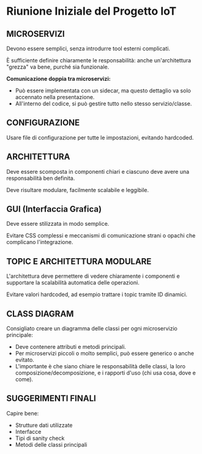 # Riunione Iniziale del Progetto IoT

## MICROSERVIZI

Devono essere semplici, senza introdurre tool esterni complicati.

È sufficiente definire chiaramente le responsabilità: anche un'architettura "grezza" va bene, purché sia funzionale.

**Comunicazione doppia tra microservizi:**

- Può essere implementata con un sidecar, ma questo dettaglio va solo accennato nella presentazione.
- All'interno del codice, si può gestire tutto nello stesso servizio/classe.

## CONFIGURAZIONE

Usare file di configurazione per tutte le impostazioni, evitando hardcoded.

## ARCHITETTURA

Deve essere scomposta in componenti chiari e ciascuno deve avere una responsabilità ben definita.

Deve risultare modulare, facilmente scalabile e leggibile.

## GUI (Interfaccia Grafica)

Deve essere stilizzata in modo semplice.

Evitare CSS complessi e meccanismi di comunicazione strani o opachi che complicano l'integrazione.

## TOPIC E ARCHITETTURA MODULARE

L'architettura deve permettere di vedere chiaramente i componenti e supportare la scalabilità automatica delle operazioni.

Evitare valori hardcoded, ad esempio trattare i topic tramite ID dinamici.

## CLASS DIAGRAM

Consigliato creare un diagramma delle classi per ogni microservizio principale:

- Deve contenere attributi e metodi principali.
- Per microservizi piccoli o molto semplici, può essere generico o anche evitato.
- L'importante è che siano chiare le responsabilità delle classi, la loro composizione/decomposizione, e i rapporti d'uso (chi usa cosa, dove e come).

## SUGGERIMENTI FINALI

Capire bene:

- Strutture dati utilizzate
- Interfacce
- Tipi di sanity check
- Metodi delle classi principali
